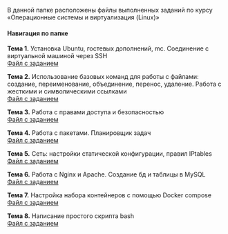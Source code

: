 В данной папке расположены файлы выполненных заданий по курсу «Операционные системы и виртуализация (Linux)»

#### Навигация по папке

**Тема 1.** Установка Ubuntu, гостевых дополнений, mc. Соединение с виртуальной машиной через SSH  
[Файл с заданием](./Task1.md)

**Тема 2.** Использование базовых команд для работы с файлами: создание, переименование, объединение, перенос, удаление. Работа с жесткими и символическими ссылками  
[Файл с заданием](./Task2.md)

**Тема 3.** Работа с правами доступа и безопасностью  
[Файл с заданием](./Task3.md)

**Тема 4.** Работа с пакетами. Планировщик задач  
[Файл с заданием](./Task4.md)

**Тема 5.**  Сеть: настройки статической конфигурации, правил IPtables  
[Файл с заданием](./Task5.md)

**Тема 6.** Работа с Nginx и Apache. Создание бд и таблицы в MySQL  
[Файл с заданием](./Task6.md)

**Тема 7.** Настройка набора контейнеров с помощью Docker compose  
[Файл с заданием](./Task7.md)

**Тема 8.** Написание простого скрипта bash  
[Файл с заданием](./Task8.md)